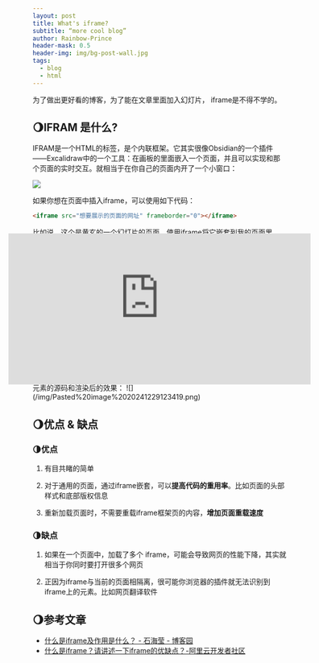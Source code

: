 ```yaml
---
layout: post
title: What's iframe?
subtitle: “more cool blog”
author: Rainbow-Prince
header-mask: 0.5
header-img: img/bg-post-wall.jpg
tags:
  - blog
  - html
---
```


为了做出更好看的博客，为了能在文章里面加入幻灯片， iframe是不得不学的。

## 🌖IFRAM 是什么?

IFRAM是一个HTML的标签，是个内联框架。它其实很像Obsidian的一个插件——Excalidraw中的一个工具：在画板的里面嵌入一个页面，并且可以实现和那个页面的实时交互。就相当于在你自己的页面内开了一个小窗口：

![](/img/Pasted%20image%2020241229121624.png)

如果你想在页面中插入iframe，可以使用如下代码：

```html
<iframe src="想要展示的页面的网址" frameborder="0"></iframe>
```

比如说，这个是黄玄的一个幻灯片的页面。使用iframe将它嵌套到我的页面里，效果如下：
<br>
<br>
<br>
<style>
    .iframe-container {
        display: grid;
        place-items: center; /* 水平和垂直居中 */
		transform: scale(2); /* 放大 */
    }
</style>
<div class="iframe-container">
    <iframe src="http://huangxuan.me/js-module-7day/" frameborder="0"></iframe>
</div>
<br>
<br>
<br>
如果你用的是 Obsidian 作为编辑器的话，你可以直接在你的编辑器里面看到这个元素的源码和渲染后的效果：
![](/img/Pasted%20image%2020241229123419.png)



## 🌖优点 & 缺点

### 🌗优点
1. 有目共睹的简单

2. 对于通用的页面，通过iframe嵌套，可以**提高代码的重用率**。比如页面的头部样式和底部版权信息

3. 重新加载页面时，不需要重载iframe框架页的内容，**增加页面重载速度**


### 🌗缺点

1. 如果在一个页面中，加载了多个 iframe，可能会导致网页的性能下降，其实就相当于你同时要打开很多个网页

2. 正因为iframe与当前的页面相隔离，很可能你浏览器的插件就无法识别到iframe上的元素。比如网页翻译软件


## 🌖参考文章
- [什么是iframe及作用是什么？ - 石海莹 - 博客园](https://www.cnblogs.com/shihaiying/p/11415605.html)
- [什么是iframe？请讲述一下iframe的优缺点？-阿里云开发者社区](https://developer.aliyun.com/article/1366435)
